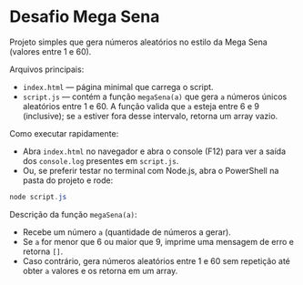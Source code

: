# Desafio Mega Sena

Projeto simples que gera números aleatórios no estilo da Mega Sena (valores entre 1 e 60).

Arquivos principais:

- `index.html` — página minimal que carrega o script.
- `script.js` — contém a função `megaSena(a)` que gera `a` números únicos aleatórios entre 1 e 60. A função valida que `a` esteja entre 6 e 9 (inclusive); se `a` estiver fora desse intervalo, retorna um array vazio.

Como executar rapidamente:

- Abra `index.html` no navegador e abra o console (F12) para ver a saída dos `console.log` presentes em `script.js`.
- Ou, se preferir testar no terminal com Node.js, abra o PowerShell na pasta do projeto e rode:

```powershell
node script.js
```

Descrição da função `megaSena(a)`:

- Recebe um número `a` (quantidade de números a gerar).
- Se `a` for menor que 6 ou maior que 9, imprime uma mensagem de erro e retorna `[]`.
- Caso contrário, gera números aleatórios entre 1 e 60 sem repetição até obter `a` valores e os retorna em um array.

